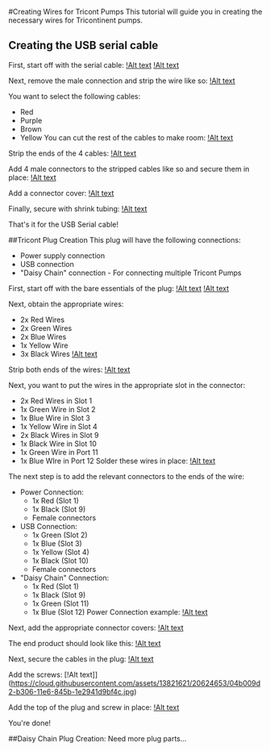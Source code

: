 #Creating Wires for Tricont Pumps
This tutorial will guide you in creating the necessary wires for Tricontinent pumps.

## Creating the USB serial cable
First, start off with the serial cable:
[!Alt text](https://cloud.githubusercontent.com/assets/13821621/20624073/af088566-b302-11e6-9ff5-dcc78fa5377e.jpg)
[!Alt text](https://cloud.githubusercontent.com/assets/13821621/20624093/d0258050-b302-11e6-8cfb-ea045c92cc3d.jpg)

Next, remove the male connection and strip the wire like so:
[!Alt text](https://cloud.githubusercontent.com/assets/13821621/20624128/051623d2-b303-11e6-92b6-9d59cd438390.jpg)

You want to select the following cables:
* Red
* Purple
* Brown
* Yellow
You can cut the rest of the cables to make room:
[!Alt text](https://cloud.githubusercontent.com/assets/13821621/20624174/480d0b60-b303-11e6-97c9-bade09989111.jpg)

Strip the ends of the 4 cables:
[!Alt text](https://cloud.githubusercontent.com/assets/13821621/20624202/795c3d1c-b303-11e6-80d9-5b05fe74d32d.jpg)

Add 4 male connectors to the stripped cables like so and secure them in place:
[!Alt text](https://cloud.githubusercontent.com/assets/13821621/20624224/9be7cf68-b303-11e6-8bb0-f6a5000236ec.jpg)

Add a connector cover:
[!Alt text](https://cloud.githubusercontent.com/assets/13821621/20624248/bca5dde4-b303-11e6-824e-369b6d6353c1.jpg)

Finally, secure with shrink tubing:
[!Alt text](https://cloud.githubusercontent.com/assets/13821621/20624261/d1301748-b303-11e6-9c41-402f9634b462.jpg)

That's it for the USB Serial cable!

##Tricont Plug Creation
This plug will have the following connections:
* Power supply connection
* USB connection
* "Daisy Chain" connection - For connecting multiple Tricont Pumps

First, start off with the bare essentials of the plug:
[!Alt text](https://cloud.githubusercontent.com/assets/13821621/20624309/0cd02fe0-b304-11e6-87fd-5d700ea70707.jpg)
[!Alt text](https://cloud.githubusercontent.com/assets/13821621/20624316/12da0514-b304-11e6-86da-c3017c2e1116.jpg)

Next, obtain the appropriate wires:
* 2x Red Wires
* 2x Green Wires
* 2x Blue Wires
* 1x Yellow Wire
* 3x Black Wires
[!Alt text](https://cloud.githubusercontent.com/assets/13821621/20624353/5c2cee84-b304-11e6-9f45-583f003c4c1a.jpg)

Strip both ends of the wires:
[!Alt text](https://cloud.githubusercontent.com/assets/13821621/20624358/62fbe4b8-b304-11e6-8550-c95df7f7c4e7.jpg)

Next, you want to put the wires in the appropriate slot in the connector:
* 2x Red Wires in Slot 1
* 1x Green Wire in Slot 2
* 1x Blue Wire in Slot 3
* 1x Yellow Wire in Slot 4
* 2x Black Wires in Slot 9
* 1x Black Wire in Slot 10
* 1x Green Wire in Port 11
* 1x Blue WIre in Port 12
Solder these wires in place:
[!Alt text](https://cloud.githubusercontent.com/assets/13821621/20624426/d2ef74d8-b304-11e6-94df-a13af09f7c85.jpg)

The next step is to add the relevant connectors to the ends of the wire:
* Power Connection:
	* 1x Red (Slot 1)
	* 1x Black (Slot 9)
	* Female connectors
* USB Connection:
	* 1x Green (Slot 2)
	* 1x Blue (Slot 3)
	* 1x Yellow (Slot 4)
	* 1x Black (Slot 10)
	* Female connectors
* "Daisy Chain" Connection:
	* 1x Red (Slot 1)
	* 1x Black (Slot 9)
	* 1x Green (Slot 11)
	* 1x Blue (Slot 12)
Power Connection example:
[!Alt text](https://cloud.githubusercontent.com/assets/13821621/20624570/9176d392-b305-11e6-9824-803e5b6774ef.jpg)

Next, add the appropriate connector covers:
[!Alt text](https://cloud.githubusercontent.com/assets/13821621/20624599/b86a70c6-b305-11e6-853b-d92b0d85d063.jpg)

The end product should look like this:
[!Alt text](https://cloud.githubusercontent.com/assets/13821621/20624623/daac7e7c-b305-11e6-997c-00012513319a.jpg)

Next, secure the cables in the plug:
[!Alt text](https://cloud.githubusercontent.com/assets/13821621/20624641/f811d2dc-b305-11e6-869f-64f2df741181.jpg)

Add the screws:
[!Alt text]](https://cloud.githubusercontent.com/assets/13821621/20624653/04b009d2-b306-11e6-845b-1e2941d9bf4c.jpg)

Add the top of the plug and screw in place:
[!Alt text](https://cloud.githubusercontent.com/assets/13821621/20624673/20d1768c-b306-11e6-8a02-7ea1f0d7de85.jpg)

You're done!

##Daisy Chain Plug Creation:
Need more plug parts...